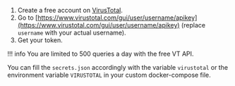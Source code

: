 1. Create a free account on [VirusTotal](https://www.virustotal.com/).
2. Go to [https://www.virustotal.com/gui/user/username/apikey](https://www.virustotal.com/gui/user/username/apikey) (replace `username` with your actual username).
3. Get your token.

!!! info
    You are limited to 500 queries a day with the free VT API.

You can fill the `secrets.json` accordingly with the variable `virustotal` or the environment variable `VIRUSTOTAL` in your custom docker-compose file.
